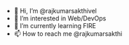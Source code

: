 - 👋 Hi, I’m @rajkumarsakthivel
- 👀 I’m interested in Web/DevOps
- 🌱 I’m currently learning FIRE
- 📫 How to reach me @rajkumarsakthi

<!---
rajkumarsakthivel/rajkumarsakthivel is a ✨ special ✨ repository because its `README.md` (this file) appears on your GitHub profile.
You can click the Preview link to take a look at your changes.
--->
